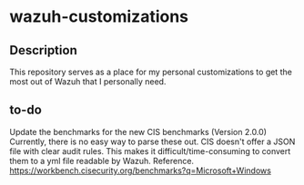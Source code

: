 # wazuh-customizations
 ## Description
  This repository serves as a place for my personal customizations to get the most out of Wazuh that I personally need.

 ## to-do
 Update the benchmarks for the new CIS benchmarks (Version 2.0.0)
 Currently, there is no easy way to parse these out.  CIS doesn't offer a JSON file with clear audit rules.  This makes it difficult/time-consuming to convert them to a yml file readable by Wazuh. 
    Reference. https://workbench.cisecurity.org/benchmarks?q=Microsoft+Windows
